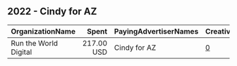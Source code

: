 ## 2022 - Cindy for AZ 
|OrganizationName|Spent|PayingAdvertiserNames|CreativeUrls|Impressions|Genders|AgeBrackets|CountryCodes|BillingAddresses|CandidateBallotInformation|
|:---|---:|:---|:---|---:|:---|:---|:---|:---|:---|
|Run the World Digital|217.00 USD|Cindy for AZ|[0](https://www.snap.com/political-ads/asset/a34206bcb9e6df5c2ca56e23bc5e80afc6a06f457f1b7ef3959e1c54a4cb7d6a?mediaType=mp4)|8,603||18+|united states|"1324 Spaight St,Madison,53703,US"|Cindy Hans|
